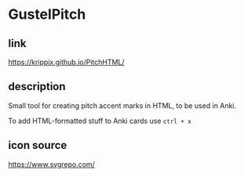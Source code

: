 # GustelPitch

## link

<https://krippix.github.io/PitchHTML/>

## description

Small tool for creating pitch accent marks in HTML, to be used in Anki.

To add HTML-formatted stuff to Anki cards use `ctrl + x`

## icon source

<https://www.svgrepo.com/>
